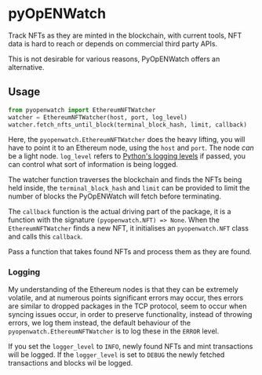 # pyOpENWatch

Track NFTs as they are minted in the blockchain, with current tools,
NFT data is hard to reach or depends on commercial third party
APIs.

This is not desirable for various reasons, PyOpENWatch offers an alternative.

## Usage

```python
from pyopenwatch import EthereumNFTWatcher
watcher = EthereumNFTWatcher(host, port, log_level)
watcher.fetch_nfts_until_block(terminal_block_hash, limit, callback)
```

Here, the `pyopenwatch.EthereumNFTWatcher` does the heavy lifting, you will have to point it
to an Ethereum node, using the `host` and `port`. The node _can_ be a light node.
`log_level` refers to [Python's logging levels](https://docs.python.org/3/library/logging.html#levels)
if passed, you can control what sort of information is being logged.

The watcher function traverses the blockchain and finds the NFTs being held inside,
the `terminal_block_hash` and `limit` can be provided to limit the number of blocks
the PyOpENWatch will fetch before terminating.

The `callback` function is the actual driving part of the package, it is a function
with the signature `(pyopenwatch.NFT) => None`. When the `EthereumNFTWatcher` finds a new NFT,
it initialises an `pyopenwatch.NFT` class and calls this `callback`.

Pass a function that takes found NFTs and process them as they are found.

### Logging

My understanding of the Ethereum nodes is that they can be extremely volatile,
and at numerous points significant errors may occur, thes errors are similar to
dropped packages in the TCP protocol, seem to occur when syncing issues occur,
in order to preserve functionality, instead of throwing errors, we log them instead,
the default behaviour of the `pyopenwatch.EthereumNFTWatcher` is to log these in the
`ERROR` level.

If you set the `logger_level` to `INFO`, newly found NFTs and mint transactions will
be logged. If the `logger_level` is set to `DEBUG` the newly fetched transactions and
blocks wil be logged.
